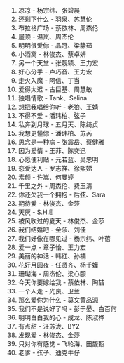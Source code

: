 1. 凉凉 - 杨宗纬、张碧晨
2. 还剩下什么 - 羽泉、苏慧伦
3. 布拉格广场 - 蔡依林、周杰伦
4. 屋顶 - 温岚、周杰伦
5. 明明很爱你 - 品冠、梁静茹
6. 小酒窝 - 林俊杰、蔡卓妍
7. 另一个天堂 - 张靓颖、王力宏
8. 好心分手 - 卢巧音、王力宏
9. 走火入魔 - 阿信、丁当
10. 爱得太迟 - 古巨基、周慧敏
11. 独唱情歌 - Tank、Selina
12. 想把我唱给你听 - 老狼、王婧
13. 不得不爱 - 潘玮柏、弦子
14. 私奔到月球 - 五月天、陈绮贞
15. 我想更懂你 - 潘玮柏、苏芮
16. 思念是一种病 - 张震岳、蔡健雅
17. 因为爱情 - 王菲、陈奕迅
18. 心愿便利贴 - 元若蓝、吴忠明
19. 恋爱达人 - 罗志祥、徐熙娣
20. 素颜 - 许嵩、何曼婷
21. 千里之外 - 周杰伦、费玉清
22. 你还欠我一个拥抱 - 后弦、Sara
23. 期待爱 - 林俊杰、金莎
24. 天灰 - S.H.E
25. 被风吹过的夏天 - 林俊杰、金莎
26. 我们结婚吧 - 金莎、刘佳
27. 我们好像在哪见过 - 杨宗纬、叶蓓
28. 爱一点 - 章子怡、王力宏
29. 美丽的神话 - 韩红、孙楠
30. 花好月圆夜 - 任贤齐、杨千嬅
31. 珊瑚海 - 周杰伦、梁心颐
32. 今天你要嫁给我 - 蔡依林、陶喆
33. 一个人走 - 光良、卫兰
34. 那么爱你为什么 - 莫文黄品源
35. 我们不是说好了吗 - 彭于晏、白百何
36. 明明白白我的心 - 成龙、陈淑桦
37. 有点甜 - 汪苏泷、BY2
38. 发现爱 - 林俊杰、金莎
39. 只对你有感觉 - 飞轮海、田馥甄
40. 老爹 - 弦子、迪克牛仔
